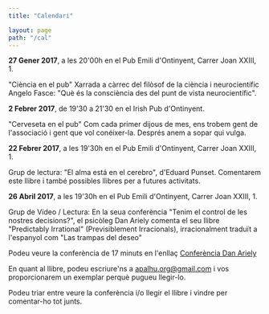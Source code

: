 ```yaml
---
title: "Calendari"

layout: page
path: "/cal"
---
```


**27 Gener 2017**, a les 20'00h en el Pub Emili d'Ontinyent, Carrer Joan XXIII, 1.

"Ciència en el pub"
Xarrada a càrrec del filòsof de la ciència i neurocientífic Angelo Fasce: "Què és la consciència des del punt de vista neurocientífic".

**2 Febrer 2017**, de 19'30 a 21'30 en el Irish Pub d'Ontinyent.

"Cerveseta en el pub"
Com cada primer dijous de mes, ens trobem gent de l'associació i gent que vol conéixer-la. Després anem a sopar qui vulga.

**22 Febrer 2017**, a les 19'30h en el Pub Emili d'Ontinyent, Carrer Joan XXIII, 1.

Grup de lectura: "El alma está en el cerebro", d'Eduard Punset. Comentarem este llibre i també possibles llibres per a futures activitats.

**26 Abril 2017**, a les 19'30h en el Pub Emili d'Ontinyent, Carrer Joan XXIII, 1.

Grup de Vídeo / Lectura: En la seua conferència "Tenim el control de les nostres decisions?", el psicòleg Dan Ariely comenta el seu llibre "Predictably Irrational" (Previsiblement Irracionals), irracionalment traduït a l'espanyol com "Las trampas del deseo"

Podeu veure la conferència de 17 minuts en l'enllaç <a href="https://www.ted.com/talks/dan_ariely_asks_are_we_in_control_of_our_own_decisions" target="_blank">Conferència Dan Ariely</a>

En quant al llibre, podeu escriure'ns a apalhu.org@gmail.com i vos proporcionarem un exemplar perquè pugueu llegir-lo.

Podeu triar entre veure la conferència i/o llegir el llibre i vindre per comentar-ho tot junts.
